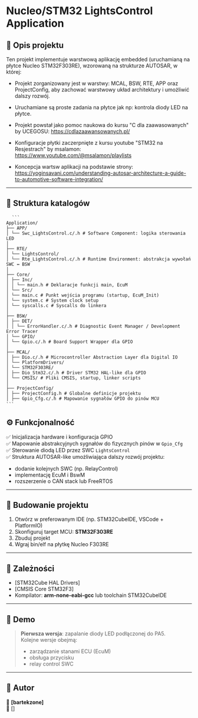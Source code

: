 # Nucleo/STM32 LightsControl Application 

## 📑 **Opis projektu**

Ten projekt implementuje warstwową aplikację embedded (uruchamianą na płytce Nucleo STM32F303RE), wzorowaną na strukturze AUTOSAR, w której:
- Projekt zorganizowany jest w warstwy: MCAL, BSW, RTE, APP oraz ProjectConfig, aby zachować warstwowy układ architektury i umożliwić dalszy rozwój.
- Uruchamiane są proste zadania na płytce jak np: kontrola diody LED na płytce.

- Projekt powstał jako pomoc naukowa do kursu "C dla zaawasowanych" by UCEGOSU: https://cdlazaawansowanych.pl/
- Konfiguracje płytki zaczerpnięte z kursu youtube "STM32 na Resjestrach" by msalamon: https://www.youtube.com/@msalamon/playlists
- Koncepcja wartsw aplikacji na podstawie strony: https://yoginsavani.com/understanding-autosar-architecture-a-guide-to-automotive-software-integration/

---

## 🔧 **Struktura katalogów**
<pre lang="markdown"> <code> ``` 
Application/
├── APP/
│ └── Swc_LightsControl.c/.h # Software Component: logika sterowania LED
│
├── RTE/
│ └── LightsControl/
│ └── Rte_LightsControl.c/.h # Runtime Environment: abstrakcja wywołań SWC ↔ BSW
│
├── Core/
│ ├── Inc/
│ │ └── main.h # Deklaracje funkcji main, EcuM
│ └── Src/
│ └── main.c # Punkt wejścia programu (startup, EcuM_Init)
│ └── system.c # System clock setup
│ └── syscalls.c # Syscalls do linkera
│
├── BSW/
│ ├── DET/
│ │ └── ErrorHandler.c/.h # Diagnostic Event Manager / Development Error Tracer
│ └── GPIO/
│ └── Gpio.c/.h # Board Support Wrapper dla GPIO
│
├── MCAL/
│ ├── Dio.c/.h # Microcontroller Abstraction Layer dla Digital IO
│ └── PlatformDrivers/
│ └── STM32F303RE/
│ ├── Dio_Stm32.c/.h # Driver STM32 HAL-like dla GPIO
│ └── CMSIS/ # Pliki CMSIS, startup, linker scripts
│
├── ProjectConfig/
│ ├── ProjectConfig.h # Globalne definicje projektu
│ ├── Gpio_Cfg.c/.h # Mapowanie sygnałów GPIO do pinów MCU
``` </code> </pre>

## ⚙️ **Funkcjonalność**

✅ Inicjalizacja hardware i konfiguracja GPIO  
✅ Mapowanie abstrakcyjnych sygnałów do fizycznych pinów w `Gpio_Cfg`  
✅ Sterowanie diodą LED przez SWC `LightsControl`  
✅ Struktura AUTOSAR-like umożliwiająca dalszy rozwój projektu:
- dodanie kolejnych SWC (np. RelayControl)  
- implementację EcuM i BswM  
- rozszerzenie o CAN stack lub FreeRTOS

---

## 🚀 **Budowanie projektu**

1. Otwórz w preferowanym IDE (np. STM32CubeIDE, VSCode + PlatformIO)  
2. Skonfiguruj target MCU: **STM32F303RE**
3. Zbuduj projekt
4. Wgraj bin/elf na płytkę Nucleo F303RE

---

## 🧩 **Zależności**

- [STM32Cube HAL Drivers]  
- [CMSIS Core STM32F3]  
- Kompilator: **arm-none-eabi-gcc** lub toolchain STM32CubeIDE

---

## 📸 **Demo**

> **Pierwsza wersja**: zapalanie diody LED podłączonej do PA5.  
> Kolejne wersje obejmą:
> - zarządzanie stanami ECU (EcuM)
> - obsługa przycisku
> - relay control SWC

---

## 📝 **Autor**

👤 **[bartekzone]**  
🔗 []

